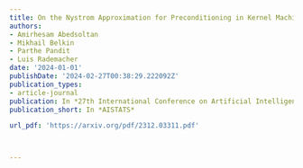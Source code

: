```yaml
---
title: On the Nystrom Approximation for Preconditioning in Kernel Machines
authors:
- Amirhesam Abedsoltan
- Mikhail Belkin
- Parthe Pandit
- Luis Rademacher
date: '2024-01-01'
publishDate: '2024-02-27T00:38:29.222092Z'
publication_types:
- article-journal
publication: In *27th International Conference on Artificial Intelligence and Statistics*
publication_short: In *AISTATS*

url_pdf: 'https://arxiv.org/pdf/2312.03311.pdf'



---
```

